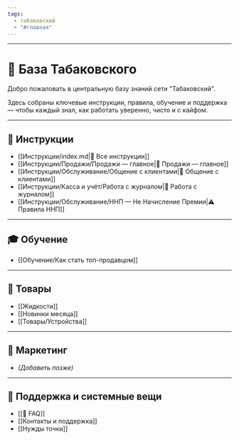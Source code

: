 ```yaml
---
tags:
  - табаковский
  - "#главная"
---
```

---

# 🧭 База Табаковского

Добро пожаловать в центральную базу знаний сети "Табаковский".

Здесь собраны ключевые инструкции, правила, обучение и поддержка — чтобы каждый знал, как работать уверенно, чисто и с кайфом.


---

## 📘 Инструкции

- [[Инструкции/index.md|📂 Все инструкции]]
- [[Инструкции/Продажи/Продажи — главное|🛒 Продажи — главное]]
- [[Инструкции/Обслуживание/Общение с клиентами|💬 Общение с клиентами]]
- [[Инструкции/Касса и учёт/Работа с журналом|🧾 Работа с журналом]]
- [[Инструкции/Обслуживание/ННП — Не Начисление Премии|⚠️ Правила ННП]]

---

## 🎓 Обучение

- [[Обучение/Как стать топ-продавцом]]

---

## 🧃 Товары

- [[Жидкости]]
- [[Новинки месяца]]
- [[Товары/Устройства]]

---

## 📣 Маркетинг

- *(Добавить позже)*

---

## 📌 Поддержка и системные вещи

- [[🧭 FAQ]]
- [[Контакты и поддержка]]
- [[Нужды точки]]
